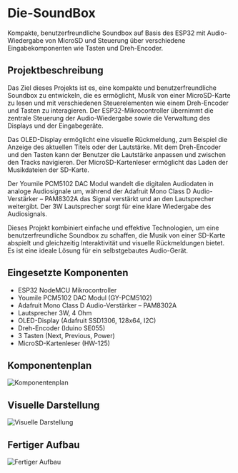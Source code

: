 # Die-SoundBox

Kompakte, benutzerfreundliche Soundbox auf Basis des ESP32 mit Audio-Wiedergabe von MicroSD und Steuerung über verschiedene Eingabekomponenten wie Tasten und Dreh-Encoder.

## Projektbeschreibung

Das Ziel dieses Projekts ist es, eine kompakte und benutzerfreundliche Soundbox zu entwickeln, die es ermöglicht, Musik von einer MicroSD-Karte zu lesen und mit verschiedenen Steuerelementen wie einem Dreh-Encoder und Tasten zu interagieren. Der ESP32-Mikrocontroller übernimmt die zentrale Steuerung der Audio-Wiedergabe sowie die Verwaltung des Displays und der Eingabegeräte.

Das OLED-Display ermöglicht eine visuelle Rückmeldung, zum Beispiel die Anzeige des aktuellen Titels oder der Lautstärke. Mit dem Dreh-Encoder und den Tasten kann der Benutzer die Lautstärke anpassen und zwischen den Tracks navigieren. Der MicroSD-Kartenleser ermöglicht das Laden der Musikdateien der SD-Karte.

Der Youmile PCM5102 DAC Modul wandelt die digitalen Audiodaten in analoge Audiosignale um, während der Adafruit Mono Class D Audio-Verstärker – PAM8302A das Signal verstärkt und an den Lautsprecher weitergibt. Der 3W Lautsprecher sorgt für eine klare Wiedergabe des Audiosignals.

Dieses Projekt kombiniert einfache und effektive Technologien, um eine benutzerfreundliche Soundbox zu schaffen, die Musik von einer SD-Karte abspielt und gleichzeitig Interaktivität und visuelle Rückmeldungen bietet. Es ist eine ideale Lösung für ein selbstgebautes Audio-Gerät.

## Eingesetzte Komponenten

- ESP32 NodeMCU Mikrocontroller  
- Youmile PCM5102 DAC Modul (GY-PCM5102)  
- Adafruit Mono Class D Audio-Verstärker – PAM8302A  
- Lautsprecher 3W, 4 Ohm  
- OLED-Display (Adafruit SSD1306, 128x64, I2C)  
- Dreh-Encoder (Iduino SE055)  
- 3 Tasten (Next, Previous, Power)  
- MicroSD-Kartenleser (HW-125)
  
## Komponentenplan
![Komponentenplan](https://github.com/user-attachments/assets/110586fd-fadd-4957-9b1d-cfbc01645494)


## Visuelle Darstellung
![Visuelle Darstellung](https://github.com/user-attachments/assets/2fcae056-3265-4c45-86ab-eb48bde39d25)

## Fertiger Aufbau



![Fertiger Aufbau](https://github.com/user-attachments/assets/67a8bc0e-26a7-4d6b-90e8-9d7780161cc2)

